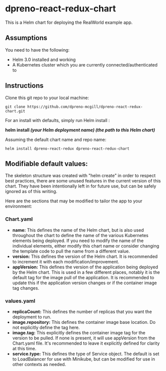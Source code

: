 # dpreno-react-redux-chart
This is a Helm chart for deploying the RealWorld example app.


## Assumptions
You need to have the following:
* Helm 3.0 installed and working
* A Kubernetes cluster which you are currently connected/authenticated to
## Instructions
Clone this git repo to your local machine:
 
``` git clone https://github.com/dpreno-mcgill/dpreno-react-redux-chart.git ```

For an install with defaults, simply run Helm install :
 
**helm install *(your Helm deployment name)* *(the path to this Helm chart)***
 
Assuming the default chart name and repo name:
 
``` helm install dpreno-react-redux dpreno-react-redux-chart ```

## Modifiable default values:
The skeleton structure was created with "helm create" in order to respect best practices, there are some unused features in the current version of this chart. They have been intentionally left in for future use, but can be safely ignored as of this writing.
 
Here are the sections that may be modified to tailor the app to your environment:
### Chart.yaml
* **name:** This defines the name of the Helm chart, but is also used throughout the chart to define the name of the various Kubernetes elements being deployed. If you need to modify the name of the individual elements, either modify this chart name or consider changing the template code to pull the name from a different value.
* **version:** This defines the version of the Helm chart. It is recommended to increment it with each modification/improvement.
* **appVersion:** This defines the version of the application being deployed by the Helm chart. This is used in a few different places, notably it is the default tag for the image pull of the application. It is recommended to update this if the application version changes or if the container image tag changes.

### values.yaml
* **replicaCount:** This defines the number of replicas that you want the deployment to run.
* **image.repository:** This defines the container image base location. Do not explicitly define the tag here.
* **image.tag:** This explicitly defines the container image tag for the version to be pulled. If none is present, it will use appVersion from the Chart.yaml file. It's recommended to leave it explicitly defined for clarity at this time.
* **service.type:** This defines the type of Service object. The default is set to LoadBalancer for use with Minikube, but can be modified for use in other contexts as needed.
